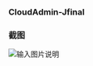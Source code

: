###  **CloudAdmin-Jfinal** 
### 截图
![输入图片说明](http://git.oschina.net/uploads/images/2016/1102/191140_b34978f9_89451.png "在这里输入图片标题")